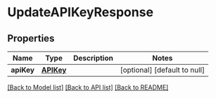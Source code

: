 # UpdateAPIKeyResponse
## Properties

| Name | Type | Description | Notes |
|------------ | ------------- | ------------- | -------------|
| **apiKey** | [**APIKey**](APIKey.md) |  | [optional] [default to null] |

[[Back to Model list]](../README.md#documentation-for-models) [[Back to API list]](../README.md#documentation-for-api-endpoints) [[Back to README]](../README.md)


